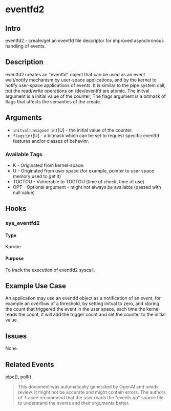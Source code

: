 
# eventfd2

## Intro
eventfd2 - create/get an eventfd file descriptor for improved asynchronous handling of events.

## Description
eventfd2 creates an "eventfd" object that can be used as an event wait/notify mechanism by user-space applications, and by the kernel to notify user-space applications of events. It is similar to the pipe system call, but the read/write operations on /dev/eventfd are atomic. The initval argument is a initial value of the counter; The flags argument is a bitmask of flags that affects the semantics of the create.

## Arguments
* `initval`:`unsigned int`[U] - the initial value of the counter.
* `flags`:`int`[U] - a bitmask which can be set to request specific eventfd features and/or classes of behavior.

### Available Tags
* K - Originated from kernel-space.
* U - Originated from user space (for example, pointer to user space memory used to get it)
* TOCTOU - Vulnerable to TOCTOU (time of check, time of use)
* OPT - Optional argument - might not always be available (passed with null value)

## Hooks
### sys_eventfd2
#### Type
Kprobe
#### Purpose
To track the execution of eventfd2 syscall.

## Example Use Case
An application may use an eventfd object as a notification of an event, for example an overflow of a threshold, by setting initval to zero, and storing the count that triggered the event in the user space, each time the kernel reads the count, it will add the trigger count and set the counter to the initial value.

## Issues
None.

## Related Events
pipe(), poll()

> This document was automatically generated by OpenAI and needs review. It might
> not be accurate and might contain errors. The authors of Tracee recommend that
> the user reads the "events.go" source file to understand the events and their
> arguments better.
